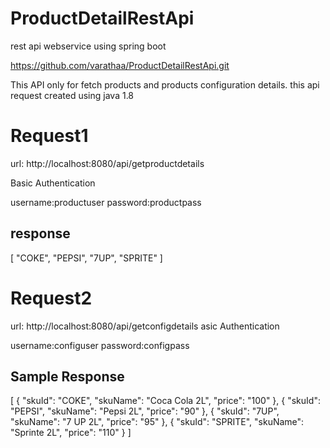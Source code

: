 # ProductDetailRestApi
rest api webservice using spring boot

https://github.com/varathaa/ProductDetailRestApi.git

This API only for fetch products and products configuration details. this api request created using java 1.8

Request1
============

url: http://localhost:8080/api/getproductdetails

Basic Authentication

username:productuser
password:productpass

response
----------

[
    "COKE",
    "PEPSI",
    "7UP",
    "SPRITE"
]

Request2
============

url: http://localhost:8080/api/getconfigdetails
asic Authentication

username:configuser
password:configpass

Sample Response
-----------------
[
    {
        "skuId": "COKE",
        "skuName": "Coca Cola 2L",
        "price": "100"
    },
    {
        "skuId": "PEPSI",
        "skuName": "Pepsi 2L",
        "price": "90"
    },
    {
        "skuId": "7UP",
        "skuName": "7 UP 2L",
        "price": "95"
    },
    {
        "skuId": "SPRITE",
        "skuName": "Sprinte 2L",
        "price": "110"
    }
]


